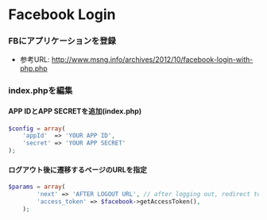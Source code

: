 Facebook Login
=====================

### FBにアプリケーションを登録
- 参考URL: http://www.msng.info/archives/2012/10/facebook-login-with-php.php

### index.phpを編集

#### APP IDとAPP SECRETを追加(index.php)
```php
$config = array(
    'appId'  => 'YOUR APP ID',
    'secret' => 'YOUR APP SECRET'
);
```

#### ログアウト後に遷移するページのURLを指定

```php
$params = array(
        'next' => 'AFTER LOGOUT URL', // after logging out, redirect to this link.
        'access_token' => $facebook->getAccessToken(),
    );
```
